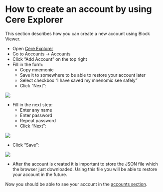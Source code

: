 # How to create an account by using Cere Explorer

This section describes how you can create a new account using Block Viewer.

* Open [Cere Explorer](https://explorer.cere.network/)
* Go to Accounts -> Accounts
* Click “Add Account” on the top right
* Fill in the form:&#x20;
  * Copy mnemonic
  * Save it to somewhere to be able to restore your account later
  * Select checkbox “I have saved my mnenomic see safely”
  * Click “Next”:

![](https://lh3.googleusercontent.com/ueJB0vfQZfWE1tLpESQTeXHKE\_jBakRseD-qKjhRLips0ksmp9L8vTrhojNznspBNrrI\_rnzFHj6JcDrdEYk2I8sxVA\_2ChS3C\_\_eamm\_AgBiVgbWotFcEJ\_o8qlloZ\_Xh5fKi8A)

* Fill in the next step:
  * Enter any name
  * Enter password
  * Repeat password
  * Click “Next”:

![](https://lh4.googleusercontent.com/Do8p8X9ixqJVXR34JHjMqACMLtC8LDBQC\_kzzhibqxZdmNUV6DfRAQVARMz1t-A8eeUiTmYeysR9B0yxCcX37ZkD1aJI\_NIXUz9HlM7Ls4hJNr7PhZphB\_4YiU1aF5QbJ4M1nxmH)

* Click “Save”:

![](https://lh3.googleusercontent.com/cK84NGuMZWBTLfjoeRWR5Tib7KnplH4hu-nbtVv-6en1fYG4gfVeKWhOHcIgpuZOYeL16wbBzDqzSXE3yw8xjXiIzkv9sJcDdIqzBu98aSBsEPDGtu28pse88U3ta7ZbN6mwozph)

* After the account is created it is important to store the JSON file which the browser just downloaded. Using this file you will be able to restore your account in the future.

Now you should be able to see your account in the [accounts section](https://explorer.cere.network/#/accounts).
